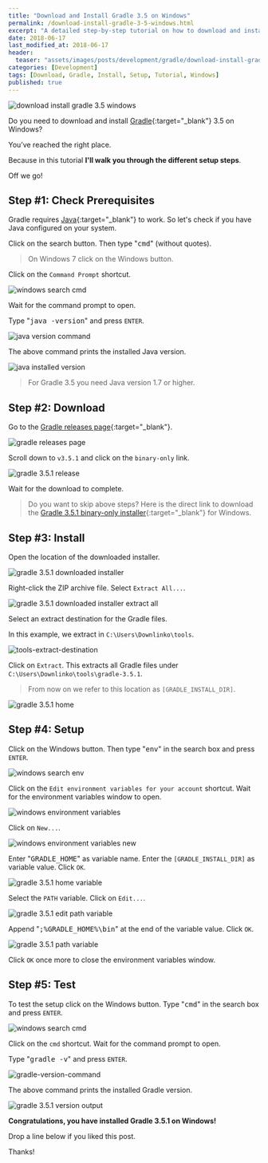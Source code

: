 ```yaml
---
title: "Download and Install Gradle 3.5 on Windows"
permalink: /download-install-gradle-3-5-windows.html
excerpt: "A detailed step-by-step tutorial on how to download and install Gradle 3.5.1 on Windows 10."
date: 2018-06-17
last_modified_at: 2018-06-17
header:
  teaser: "assets/images/posts/development/gradle/download-install-gradle-3-5-windows.png"
categories: [Development]
tags: [Download, Gradle, Install, Setup, Tutorial, Windows]
published: true
---
```


<img src="{{ site.url }}/assets/images/posts/development/gradle/download-install-gradle-3-5-windows.png" alt="download install gradle 3.5 windows" class="align-right title-image">

Do you need to download and install [Gradle](https://gradle.org/){:target="_blank"} 3.5 on Windows?

You’ve reached the right place.

Because in this tutorial **I'll walk you through the different setup steps**.

Off we go!

## Step #1: Check Prerequisites

Gradle requires [Java](http://www.oracle.com/technetwork/java/javase/downloads/index.html){:target="_blank"} to work. So let's check if you have Java configured on your system.

Click on the search button. Then type "<kbd>cmd</kbd>" (without quotes).

> On Windows 7 click on the Windows button.

Click on the `Command Prompt` shortcut.

<img src="{{ site.url }}/assets/images/posts/development/windows-search-cmd.png" alt="windows search cmd">

Wait for the command prompt to open.

Type "<kbd>java -version</kbd>" and press `ENTER`.

<img src="{{ site.url }}/assets/images/posts/development/java-version-command.png" alt="java version command">

The above command prints the installed Java version.

<img src="{{ site.url }}/assets/images/posts/development/java-installed-version.png" alt="java installed version">

> For Gradle 3.5 you need Java version 1.7 or higher.

## Step #2: Download

Go to the [Gradle releases page](https://gradle.org/releases/){:target="_blank"}.

<img src="{{ site.url }}/assets/images/posts/development/gradle/gradle-releases-page.png" alt="gradle releases page">

Scroll down to `v3.5.1` and click on the `binary-only` link.

<img src="{{ site.url }}/assets/images/posts/development/gradle/gradle-3-5-1-release.png" alt="gradle 3.5.1 release">

Wait for the download to complete.

> Do you want to skip above steps? Here is the direct link to download the [Gradle 3.5.1 binary-only installer](https://gradle.org/next-steps/?version=3.5.1&format=bin){:target="_blank"} for Windows.

## Step #3: Install

Open the location of the downloaded installer.

<img src="{{ site.url }}/assets/images/posts/development/gradle/gradle-3-5-1-downloaded-installer.png" alt="gradle 3.5.1 downloaded installer">

Right-click the ZIP archive file. Select `Extract All...`.

<img src="{{ site.url }}/assets/images/posts/development/gradle/gradle-3-5-1-downloaded-installer-extract-all.png" alt="gradle 3.5.1 downloaded installer extract all">

Select an extract destination for the Gradle files.

In this example, we extract in `C:\Users\Downlinko\tools`.

<img src="{{ site.url }}/assets/images/posts/development/tools-extract-destination.jpg" alt="tools-extract-destination">

Click on `Extract`. This extracts all Gradle files under `C:\Users\Downlinko\tools\gradle-3.5.1`.

> From now on we refer to this location as `[GRADLE_INSTALL_DIR]`.

<img src="{{ site.url }}/assets/images/posts/development/gradle/gradle-3-5-1-home.jpg" alt="gradle 3.5.1 home">

## Step #4: Setup

Click on the Windows button. Then type "<kbd>env</kbd>" in the search box and press `ENTER`.

<img src="{{ site.url }}/assets/images/posts/development/windows-search-env.jpg" alt="windows search env">

Click on the `Edit environment variables for your account` shortcut. Wait for the environment variables window to open.

<img src="{{ site.url }}/assets/images/posts/development/windows-environment-variables.jpg" alt="windows environment variables">

Click on `New...`.

<img src="{{ site.url }}/assets/images/posts/development/windows-environment-variables-new.jpg" alt="windows environment variables new">

Enter "<kbd>GRADLE_HOME</kbd>" as variable name. Enter the `[GRADLE_INSTALL_DIR]` as variable value. Click `OK`.

<img src="{{ site.url }}/assets/images/posts/development/gradle/gradle-3-5-1-home-variable.jpg" alt="gradle 3.5.1 home variable">

Select the `PATH` variable. Click on `Edit...`.

<img src="{{ site.url }}/assets/images/posts/development/gradle/gradle-3-5-1-edit-path-variable.jpg" alt="gradle 3.5.1 edit path variable">

Append "<kbd>;%GRADLE_HOME%\bin</kbd>" at the end of the variable value. Click `OK`.

<img src="{{ site.url }}/assets/images/posts/development/gradle/gradle-3-5-1-path-variable.jpg" alt="gradle 3.5.1 path variable">

Click `OK` once more to close the environment variables window.

## Step #5: Test

To test the setup click on the Windows button. Type "<kbd>cmd</kbd>" in the search box and press `ENTER`.

<img src="{{ site.url }}/assets/images/posts/development/windows-search-cmd.jpg" alt="windows search cmd">

Click on the `cmd` shortcut. Wait for the command prompt to open.

Type "<kbd>gradle -v</kbd>" and press `ENTER`.

<img src="{{ site.url }}/assets/images/posts/development/gradle/gradle-version-command.jpg" alt="gradle-version-command">

The above command prints the installed Gradle version.

<img src="{{ site.url }}/assets/images/posts/development/gradle/gradle-3-5-1-version-output.jpg" alt="gradle 3.5.1 version output">

**Congratulations, you have installed Gradle 3.5.1 on Windows!**

Drop a line below if you liked this post.

Thanks!
